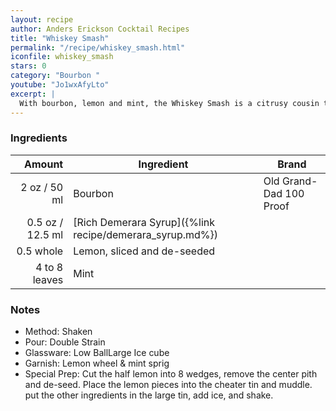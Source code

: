```yaml
---
layout: recipe
author: Anders Erickson Cocktail Recipes
title: "Whiskey Smash"
permalink: "/recipe/whiskey_smash.html"
iconfile: whiskey_smash
stars: 0
category: "Bourbon "
youtube: "Jo1wxAfyLto"
excerpt: |
  With bourbon, lemon and mint, the Whiskey Smash is a citrusy cousin to the Mint Julep. If that sounds good, wait until you make this recipe.
---
```


### Ingredients

|        Amount | Ingredient                                               | Brand                   |
| ------------: | -------------------------------------------------------- | ----------------------- |
|          2 oz / 50 ml | Bourbon                                                  | Old Grand-Dad 100 Proof |
|        0.5 oz / 12.5 ml | [Rich Demerara Syrup]({%link recipe/demerara_syrup.md%}) |
|     0.5 whole | Lemon, sliced and de-seeded                              |
| 4 to 8 leaves | Mint                                                     |

### Notes

- Method: Shaken
- Pour: Double Strain
- Glassware: Low BallLarge Ice cube
- Garnish: Lemon wheel & mint sprig
- Special Prep: Cut the half lemon into 8 wedges, remove the center pith and de-seed. Place the lemon pieces into the cheater tin and muddle. put the other ingredients in the large tin, add ice, and shake.
